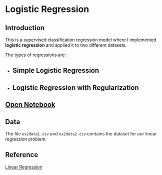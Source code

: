 # Logistic Regression

## Introduction

This is a supervised classification regression model where I implemented **logistic regression** and applied it to two different datasets.

The types of regressions are:

- ## Simple Logistic Regression

- ## Logistic Regression with Regularization

## [Open Notebook](Logistic_Regression.ipynb)

## Data

The file `ex2data1.csv` and `ex2data2.csv` contains the dataset for our linear regression problem.

## Reference

[Linear Regression](https://www.coursera.org/learn/machine-learning/)

